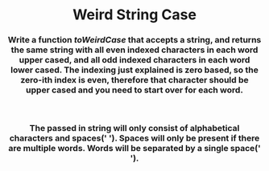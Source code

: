 <div align = "center">

# Weird String Case

</div>

<div align = "center">

<h3>Write a function <em>toWeirdCase</em> that accepts a string, and returns the same string with all even indexed characters in each word upper cased, and all odd indexed characters in each word lower cased. The indexing just explained is zero based, so the zero-ith index is even, therefore that character should be upper cased and you need to start over for each word.</h3>
<br>

<h3>The passed in string will only consist of alphabetical characters and spaces(' '). Spaces will only be present if there are multiple words. Words will be separated by a single space(' ').</h3>

</div>

